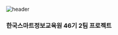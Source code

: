 ![header](https://capsule-render.vercel.app/api?type=cylinder&text=프로젝트%20라바링크&fontColor=fff&color=73879C)
<div>
  <h3>한국스마트정보교육원 46기 2팀 프로젝트</h3>
</div>
